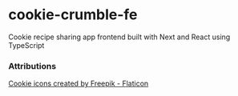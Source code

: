 # cookie-crumble-fe

Cookie recipe sharing app frontend built with Next and React using TypeScript

### Attributions

[Cookie icons created by Freepik - Flaticon](https://www.flaticon.com/free-icons/cookie)
